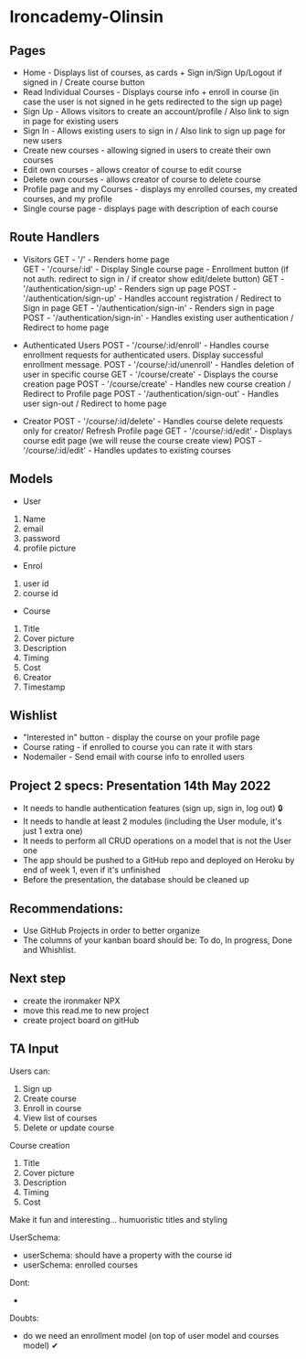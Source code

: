 # Ironcademy-Olinsin

## Pages

- Home - Displays list of courses, as cards + Sign in/Sign Up/Logout if signed in / Create course button
- Read Individual Courses - Displays course info + enroll in course
  (in case the user is not signed in he gets redirected to the sign up page)
- Sign Up - Allows visitors to create an account/profile / Also link to sign in page for existing users
- Sign In - Allows existing users to sign in / Also link to sign up page for new users
- Create new courses - allowing signed in users to create their own courses
- Edit own courses - allows creator of course to edit course
- Delete own courses - allows creator of course to delete course
- Profile page and my Courses - displays my enrolled courses, my created courses, and my profile
- Single course page - displays page with description of each course

## Route Handlers

- Visitors
  GET - '/' - Renders home page  
  GET - '/course/:id' - Display Single course page - Enrollment button (if not auth. redirect to sign in / if creator show edit/delete button)
  GET - '/authentication/sign-up' - Renders sign up page
  POST - '/authentication/sign-up' - Handles account registration / Redirect to Sign in page
  GET - '/authentication/sign-in' - Renders sign in page
  POST - '/authentication/sign-in' - Handles existing user authentication / Redirect to home page

- Authenticated Users
  POST - '/course/:id/enroll' - Handles course enrollment requests for authenticated users. Display successful enrollment message.
  POST - '/course/:id/unenroll' - Handles deletion of user in specific course
  GET - '/course/create' - Displays the course creation page
  POST - '/course/create' - Handles new course creation / Redirect to Profile page
  POST - '/authentication/sign-out' - Handles user sign-out / Redirect to home page

- Creator
  POST - '/course/:id/delete' - Handles course delete requests only for creator/ Refresh Profile page
  GET - '/course/:id/edit' - Displays course edit page (we will reuse the course create view)
  POST - '/course/:id/edit' - Handles updates to existing courses

## Models

- User

1. Name
2. email
3. password
4. profile picture

- Enrol

1. user id
2. course id

- Course

1. Title
2. Cover picture
3. Description
4. Timing
5. Cost
6. Creator
7. Timestamp

## Wishlist

- "Interested in" button - display the course on your profile page
- Course rating - if enrolled to course you can rate it with stars
- Nodemailer - Send email with course info to enrolled users

## Project 2 specs: Presentation 14th May 2022

- It needs to handle authentication features (sign up, sign in, log out) :lock:
- It needs to handle at least 2 modules (including the User module, it's just 1 extra one)
- It needs to perform all CRUD operations on a model that is not the User one
- The app should be pushed to a GitHub repo and deployed on Heroku by end of week 1, even if it's unfinished
- Before the presentation, the database should be cleaned up

## Recommendations:

- Use GitHub Projects in order to better organize
- The columns of your kanban board should be: To do, In progress, Done and Whishlist.

## Next step

- create the ironmaker NPX
- move this read.me to new project
- create project board on gitHub

## TA Input

Users can:

1. Sign up
2. Create course
3. Enroll in course
4. View list of courses
5. Delete or update course

Course creation

1. Title
2. Cover picture
3. Description
4. Timing
5. Cost

Make it fun and interesting... humuoristic titles and styling

UserSchema:

- userSchema: should have a property with the course id
- userSchema: enrolled courses

Dont:

-

Doubts:

- do we need an enrollment model (on top of user model and courses model) ✔
